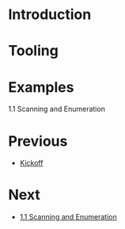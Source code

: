 # Introduction

# Tooling

# Examples
1.1 Scanning and Enumeration

# Previous

- [Kickoff](https://github.com/0xsyr0/Red-Team-Playbooks/blob/master/0-Kickoff/0-Kickoff.md)

# Next

- [1.1 Scanning and Enumeration](https://github.com/0xsyr0/Red-Team-Playbooks/blob/master/1-Reconnaissance/1.1-Scanning-and-Enumeration.md)
